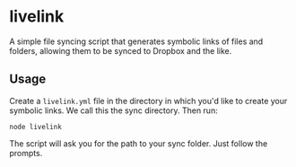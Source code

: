 # livelink

A simple file syncing script that generates symbolic links of files and folders, allowing them to be synced to Dropbox and the like.

## Usage

Create a `livelink.yml` file in the directory in which you'd like to create your symbolic links. We call this the sync directory. Then run:

```
node livelink
```

The script will ask you for the path to your sync folder. Just follow the prompts.